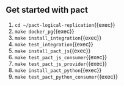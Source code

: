 ## Get started with pact

1. `cd ~/pact-logical-replication`{{exec}}
2. `make docker_pg`{{exec}}
3. `make install_integration`{{exec}}
4. `make test_integration`{{exec}}
5. `make install_pact_js`{{exec}}
6. `make test_pact_js_consumer`{{exec}}
7. `make test_pact_js_provider`{{exec}}
8. `make install_pact_python`{{exec}}
8. `make test_pact_python_consumer`{{exec}}